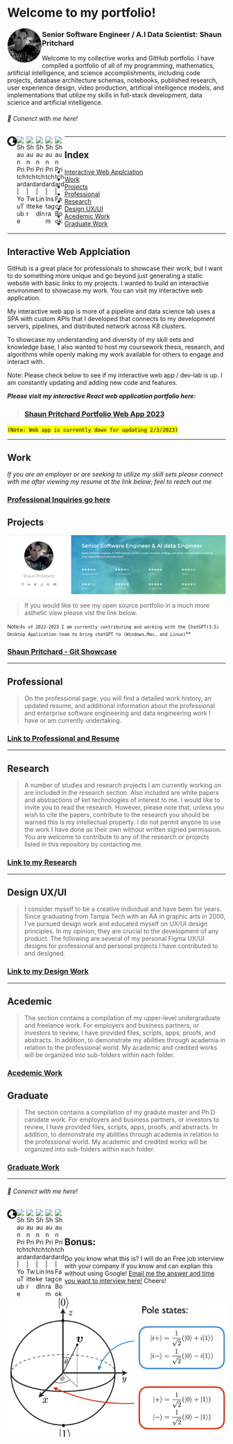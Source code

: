 # Welcome to my portfolio!



<img align="left" width="80px" src="https://github.com/shaungt1/Shaun-Pritchard-Portfolio/blob/7860ab4b386d85ecf09774d7592ffe28b892d5cf/assets/ShaunP-bw.png" />


### Senior Software Engineer / A.I Data Scientist: Shaun Pritchard
Welcome to my collective works and GitHub portfolio. I have compiled a portfolio of all of my programming, mathematics, artificial intelligence, and science accomplishments, including code projects, database architecture schemas, notebooks, published research, user experience design, video production, artificial intelligence models, and implementations that utilize my skills in full-stack development, data science and  artificial intelligence.



###### 📢 Conenct with me here!

[<img align="left" alt="" width="22px" src="https://raw.githubusercontent.com/iconic/open-iconic/master/svg/globe.svg" />][website]
[<img align="left" alt="Shaun Pritchard | YouTube" width="22px" src="https://cdn.jsdelivr.net/npm/simple-icons@v3/icons/youtube.svg" />][youtube]
[<img align="left" alt=" Shaun Pritchard | Twitter" width="22px" src="https://cdn.jsdelivr.net/npm/simple-icons@v3/icons/twitter.svg" />][twitter]
[<img align="left" alt="Shaun Pritchard | LinkedIn" width="22px" src="https://cdn.jsdelivr.net/npm/simple-icons@v3/icons/linkedin.svg" />][linkedin]
[<img align="left" alt="Shaun Pritchard | Instagram" width="22px" src="https://cdn.jsdelivr.net/npm/simple-icons@v3/icons/instagram.svg" />][instagram]
[<img align="left" alt="Shaun Pritchard | FaceBook" width="22px" src="https://cdn.jsdelivr.net/npm/simple-icons@v3/icons/facebook.svg" />][facebook]



---

## Index
- [Interactive Web Applciation](#Interactive)
- [Work](#Work)
- [Projects](#Projects)
- [Professional](#Professional)
- [Research](#Research)
- [Design UX/UI](#Design)
- [Acedemic Work](#Acedemic)
- [Graduate Work](#Graduate)


----

## Interactive Web Applciation

GitHub is a great place for professionals to showcase their work, but I want to do something more unique and go beyond just generating a static website with basic links to my projects. I wanted to build an interactive environment to showcase my work. You can visit my interactive web application.

My interactive web app is more of a pipeline and data science lab uses a SPA with custom APIs that I developed that connects to my development servers, pipelines, and distributed network across K8 clusters.

To showcase my understanding and diversity of my skill sets and knowledge base, I also wanted to host my coursework thesis, research, and algorithms while openly making my work available for others to engage and interact with.

Note: Please check below to see if my interactive web app / dev-lab is up. I am constantly updating and adding new code and features.

***Please visit my interactive React web application portfolio here:***

> ### [Shaun Pritchard Portfolio Web App 2023](#)

<mark>```(Note: Web app is currently down for updating 2/3/2023)```</mark>

----

## Work

*If you are an employer or are seeking to utilize my skill sets please connect with me after viewing my resume at the link below; feel to reach out me*

### [Professional Inquiries go here](https://github.com/shaungt1/Shaun-Pritchard-Portfolio/blob/4f22fed7d7e0711ef1f6b1ebb0c77f72b77d1702/Professional/README.md)


## Projects

<p align="center">
<span>
<img src="assets/shaun-portfolio-git.png" data-canonical-src="assets/shaun-portfolio-git.png" />
</p>

> If you would like to see my  open source portfolio in a much more asthetic view please vist the link below.

<small> Note:```As of 2022-2023 I am currently contributing and working with the ChatGPT(3.5) Desktop Application team to bring chatGPT to (Windows,Mac, and Linux)```** </small>


### [Shaun Pritchard - Git Showcase](https://www.gitshowcase.com/shaungt1)
----

## Professional

> On the professional page, you will find a detailed work history, an updated resume, and additional information about the professional and enterprise software engineering and data engineering work I have or am currently undertaking.
### [Link to Professional and Resume](https://github.com/shaungt1/Shaun-Pritchard-Portfolio/blob/4f22fed7d7e0711ef1f6b1ebb0c77f72b77d1702/Professional/README.md)

---

## Research
> A number of studies and research projects I am currently working on are included in the research section. Also included are white papers and abstractions of ket technologies of interest to me. I would like to invite you to read the research. However, please note that, unless you wish to cite the papers, contribute to the research you should be warned this is my intellectual property. I do not permit anyone to use the work I have done as their own without written signed permission. You are welcome to contribute to any of the research or projects listed in this repository by contacting me.

### [Link to my Research](https://github.com/shaungt1/Shaun-Pritchard-Portfolio/blob/013a4032851830f3cb2ba6199ad147fa2da81bb6/Reserach/README.md)

---

## Design UX/UI
> I consider myself to be a creative individual and have been for years. Since graduating from Tampa Tech with an AA in graphic arts in 2000, I've pursued design work and educated myself on UX/UI design principles. In my opinion, they are crucial to the development of any product. The following are several of my personal Figma UX/UI designs for professional and personal projects I have contributed to and designed.

### [Link to my Design Work](https://github.com/shaungt1/Shaun-Pritchard-Portfolio/blob/941735e718c3002cf4d8387974949093280fee21/Design%20UX/UI/README.md)
---
## Acedemic
> The section contains a compilation of my upper-level undergraduate and freelance work. For employers and business partners, or investors to review, I have provided files, scripts, apps, proofs, and abstracts. In addition, to demonstrate my abilities through academia in relation to the professional world. My academic and credited works will be organized into sub-folders within each folder.
### [Acedemic Work](https://github.com/shaungt1/Shaun-Pritchard-Portfolio/blob/013a4032851830f3cb2ba6199ad147fa2da81bb6/Work/README.md)


## Graduate

> The section contains a compilation of my gradute master and Ph.D canidate work. For employers and business partners, or investors to review, I have provided files, scripts, apps, proofs, and abstracts. In addition, to demonstrate my abilities through academia in relation to the professional world. My academic and credited works will be organized into sub-folders within each folder.
### [Graduate Work](https://github.com/shaungt1/Shaun-Pritchard-Portfolio/blob/8c5dee1ac6c5971458102a47ed49410aef4a8c4d/Work%20AI%20Graduate/README.md)


---
###### 📢 Conenct with me here!

[<img align="left" alt="" width="22px" src="https://raw.githubusercontent.com/iconic/open-iconic/master/svg/globe.svg" />][website]
[<img align="left" alt="Shaun Pritchard | YouTube" width="22px" src="https://cdn.jsdelivr.net/npm/simple-icons@v3/icons/youtube.svg" />][youtube]
[<img align="left" alt=" Shaun Pritchard | Twitter" width="22px" src="https://cdn.jsdelivr.net/npm/simple-icons@v3/icons/twitter.svg" />][twitter]
[<img align="left" alt="Shaun Pritchard | LinkedIn" width="22px" src="https://cdn.jsdelivr.net/npm/simple-icons@v3/icons/linkedin.svg" />][linkedin]
[<img align="left" alt="Shaun Pritchard | Instagram" width="22px" src="https://cdn.jsdelivr.net/npm/simple-icons@v3/icons/instagram.svg" />][instagram]
[<img align="left" alt="Shaun Pritchard | FaceBook" width="22px" src="https://cdn.jsdelivr.net/npm/simple-icons@v3/icons/facebook.svg" />][facebook]




<br>
<br>

## Bonus:

 Do you know what this is? I will do an Free job interview with your company if you know and can explian this without using Google! [Email me the answer and time you want to interview here!](shaunpritchard1@gmail.com) Cheers!

 ![Somthing to do with Qauntum Programming](https://github.com/shaungt1/Shaun-Pritchard-Portfolio/blob/master/assets/qc.png)

<!-- dictonaries-->
[website]: https://shaunpritchard.org
[twitter]: https://twitter.com/ShaunPx1
[youtube]: https://www.youtube.com/channel/shaunpx1/
[instagram]: https://www.instagram.com/ShaunPx1/
[linkedin]: https://www.linkedin.com/in/shaun-pritchard/
[facebook]: https://www.facebook.com/shaunPX1